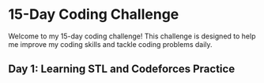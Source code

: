 # 15-Day Coding Challenge

Welcome to my 15-day coding challenge! This challenge is designed to help me improve my coding skills and tackle coding problems daily.

## Day 1: Learning STL and Codeforces Practice



